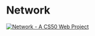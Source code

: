 # Network
[![Network - A CS50 Web Project](http://img.youtube.com/vi/G_8CqpVEeOM/0.jpg)](http://www.youtube.com/watch?v=G_8CqpVEeOM "Network - A CS50 Web Project")
